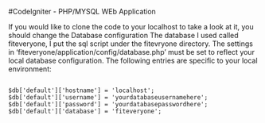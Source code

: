 #CodeIgniter - PHP/MYSQL WEb Application

If you would like to clone the code to your localhost to take a look at it, you should change the Database configuration
The database I used called fiteveryone, I put the sql script under the fitevryone directory. 
The settings in ‘fiteveryone/application/config/database.php’ must be set to reflect your local database configuration. 
The following entries are specific to your local environment:

```

$db['default']['hostname'] = 'localhost';
$db['default']['username'] = 'yourdatabaseusernamehere';
$db['default']['password'] = 'yourdatabasepasswordhere';
$db['default']['database'] = 'fiteveryone';

```

